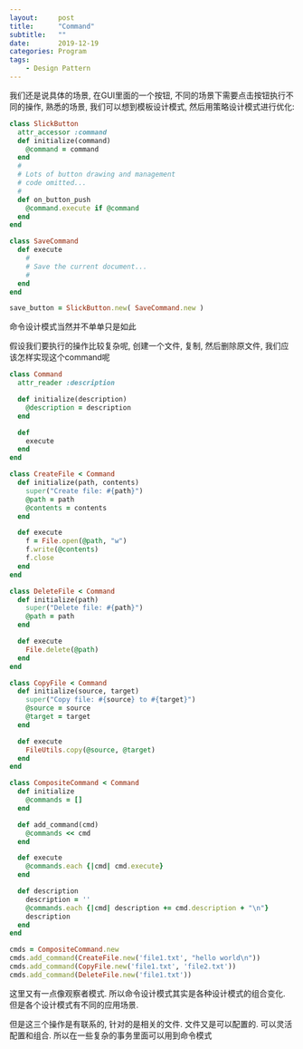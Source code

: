 ```yaml
---
layout:     post
title:      "Command"
subtitle:   ""
date:       2019-12-19
categories: Program
tags:
    - Design Pattern
---
```


我们还是说具体的场景, 在GUI里面的一个按钮, 不同的场景下需要点击按钮执行不同的操作, 熟悉的场景, 我们可以想到模板设计模式, 然后用策略设计模式进行优化:

```ruby
class SlickButton
  attr_accessor :command
  def initialize(command)
    @command = command
  end
  #
  # Lots of button drawing and management
  # code omitted...
  #
  def on_button_push
    @command.execute if @command
  end
end

class SaveCommand
  def execute
    #
    # Save the current document...
    #
  end
end

save_button = SlickButton.new( SaveCommand.new )
```

命令设计模式当然并不单单只是如此

假设我们要执行的操作比较复杂呢, 创建一个文件, 复制, 然后删除原文件, 我们应该怎样实现这个command呢

```ruby
class Command
  attr_reader :description

  def initialize(description)
    @description = description
  end

  def
    execute
  end
end

class CreateFile < Command
  def initialize(path, contents)
    super("Create file: #{path}")
    @path = path
    @contents = contents
  end

  def execute
    f = File.open(@path, "w")
    f.write(@contents)
    f.close
  end
end

class DeleteFile < Command
  def initialize(path)
    super("Delete file: #{path}")
    @path = path
  end

  def execute
    File.delete(@path)
  end
end

class CopyFile < Command
  def initialize(source, target)
    super("Copy file: #{source} to #{target}")
    @source = source
    @target = target
  end

  def execute
    FileUtils.copy(@source, @target)
  end
end

class CompositeCommand < Command
  def initialize
    @commands = []
  end

  def add_command(cmd)
    @commands << cmd
  end

  def execute
    @commands.each {|cmd| cmd.execute}
  end

  def description
    description = ''
    @commands.each {|cmd| description += cmd.description + "\n"}
    description
  end
end

cmds = CompositeCommand.new
cmds.add_command(CreateFile.new('file1.txt', "hello world\n"))
cmds.add_command(CopyFile.new('file1.txt', 'file2.txt'))
cmds.add_command(DeleteFile.new('file1.txt'))
```

这里又有一点像观察者模式. 所以命令设计模式其实是各种设计模式的组合变化. 但是各个设计模式有不同的应用场景.

但是这三个操作是有联系的, 针对的是相关的文件.  文件又是可以配置的. 可以灵活配置和组合. 所以在一些复杂的事务里面可以用到命令模式
